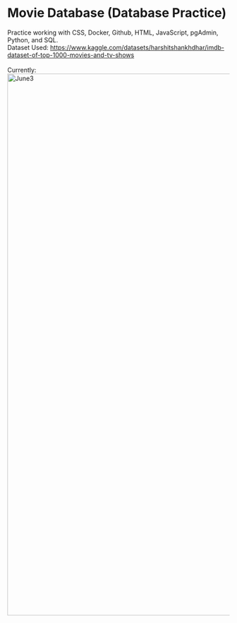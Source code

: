 # Movie Database (Database Practice)
Practice working with CSS, Docker, Github, HTML, JavaScript, pgAdmin, Python, and SQL. 
<br>Dataset Used: https://www.kaggle.com/datasets/harshitshankhdhar/imdb-dataset-of-top-1000-movies-and-tv-shows 
<br>
<br> Currently:
<img width="1230" alt="June3" src="https://github.com/orangepulpsucks/MovieDatabasePrac/assets/42681894/f113a78f-a1a6-4116-b764-fa725d77e1cf">
